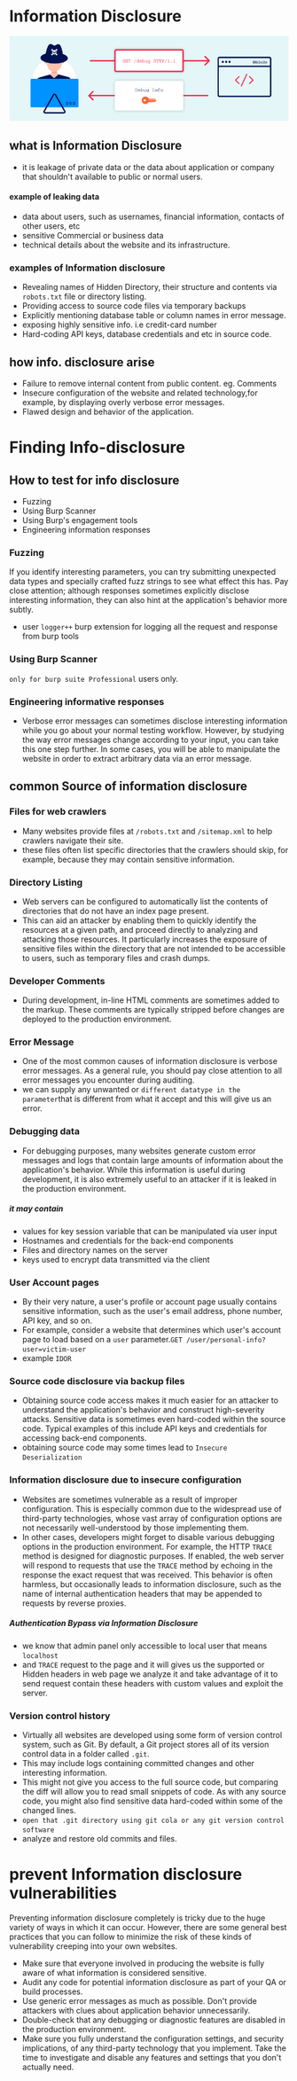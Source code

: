 # Information Disclosure
![](https://github.com/DK9510/Img/blob/main/information-disclosure.jpg)
## what is Information Disclosure
- it is leakage of private data or the data about application or company that shouldn't available to public or normal users.

#### example of leaking data
- data about users, such as usernames, financial information, contacts of other users, etc
- sensitive Commercial or business data
- technical details about the website and its infrastructure.

### examples of Information disclosure 
- Revealing names of Hidden Directory, their structure and contents via `robots.txt` file or directory listing.
- Providing access to source code files via temporary backups
- Explicitly mentioning database table or column names in error message.
- exposing highly sensitive info. i.e credit-card number
- Hard-coding API keys, database credentials and etc in source code.

## how info. disclosure arise
- Failure to remove internal content from public content. eg. Comments
- Insecure configuration of the website and related technology,for example, by displaying overly verbose error messages.
- Flawed design and behavior of the application.

# Finding Info-disclosure
## How to test for info disclosure
- Fuzzing
- Using Burp Scanner
- Using Burp's engagement tools
- Engineering information responses

### Fuzzing
If you identify interesting parameters, you can try submitting unexpected data types and specially crafted fuzz strings to see what effect this has. Pay close attention; although responses sometimes explicitly disclose interesting information, they can also hint at the application's behavior more subtly.
- user `logger++` burp extension for logging all the request and response from burp tools

### Using Burp Scanner
`only for burp suite Professional` users only.

### Engineering informative responses
- Verbose error messages can sometimes disclose interesting information while you go about your normal testing workflow. However, by studying the way error messages change according to your input, you can take this one step further. In some cases, you will be able to manipulate the website in order to extract arbitrary data via an error message.

## common Source of information disclosure

### Files for web crawlers
- Many websites provide files at `/robots.txt` and `/sitemap.xml` to help crawlers navigate their site.
- these files often list specific directories that the crawlers should skip, for example, because they may contain sensitive information.

### Directory Listing
- Web servers can be configured to automatically list the contents of directories that do not have an index page present.
- This can aid an attacker by enabling them to quickly identify the resources at a given path, and proceed directly to analyzing and attacking those resources. It particularly increases the exposure of sensitive files within the directory that are not intended to be accessible to users, such as temporary files and crash dumps.

### Developer Comments
- During development, in-line HTML comments are sometimes added to the markup. These comments are typically stripped before changes are deployed to the production environment.

### Error Message
- One of the most common causes of information disclosure is verbose error messages. As a general rule, you should pay close attention to all error messages you encounter during auditing.
- we can supply any unwanted or `different datatype in the parameter`that is different from what it accept and this will give us an error.

### Debugging data
-  For debugging purposes, many websites generate custom error messages and logs that contain large amounts of information about the application's behavior. While this information is useful during development, it is also extremely useful to an attacker if it is leaked in the production environment.
##### it may contain
- values for key session variable that can be manipulated via user input
- Hostnames and credentials for the back-end components
- Files and directory names on the server
- keys used to encrypt data transmitted via the client
### User Account pages
- By their very nature, a user's profile or account page usually contains sensitive information, such as the user's email address, phone number, API key, and so on.
- For example, consider a website that determines which user's account page to load based on a `user` parameter.`GET /user/personal-info?user=victim-user`
- example `IDOR`

### Source code disclosure via backup files
- Obtaining source code access makes it much easier for an attacker to understand the application's behavior and construct high-severity attacks. Sensitive data is sometimes even hard-coded within the source code. Typical examples of this include API keys and credentials for accessing back-end components.
- obtaining source code may some times lead to `Insecure Deserialization`

### Information disclosure due to insecure configuration
- Websites are sometimes vulnerable as a result of improper configuration. This is especially common due to the widespread use of third-party technologies, whose vast array of configuration options are not necessarily well-understood by those implementing them.
- In other cases, developers might forget to disable various debugging options in the production environment. For example, the HTTP `TRACE` method is designed for diagnostic purposes. If enabled, the web server will respond to requests that use the `TRACE` method by echoing in the response the exact request that was received. This behavior is often harmless, but occasionally leads to information disclosure, such as the name of internal authentication headers that may be appended to requests by reverse proxies.
##### Authentication Bypass via Information Disclosure
- we know that admin panel only accessible to local user that means `localhost`
- and `TRACE` request to the page and it will gives us the supported or Hidden headers in web page we analyze it and take advantage of it to send request contain these headers with custom values and exploit the server.

### Version control history
- Virtually all websites are developed using some form of version control system, such as Git. By default, a Git project stores all of its version control data in a folder called `.git`.
- This may include logs containing committed changes and other interesting information.
- This might not give you access to the full source code, but comparing the diff will allow you to read small snippets of code. As with any source code, you might also find sensitive data hard-coded within some of the changed lines.
- `open that .git directory using git cola or any git version control software`
- analyze and restore old commits and files.


# prevent Information disclosure vulnerabilities
Preventing information disclosure completely is tricky due to the huge variety of ways in which it can occur. However, there are some general best practices that you can follow to minimize the risk of these kinds of vulnerability creeping into your own websites.

- Make sure that everyone involved in producing the website is fully aware of what information is considered sensitive.
- Audit any code for potential information disclosure as part of your QA or build processes.
- Use generic error messages as much as possible. Don't provide attackers with clues about application behavior unnecessarily.
- Double-check that any debugging or diagnostic features are disabled in the production environment.
- Make sure you fully understand the configuration settings, and security implications, of any third-party technology that you implement. Take the time to investigate and disable any features and settings that you don't actually need.
